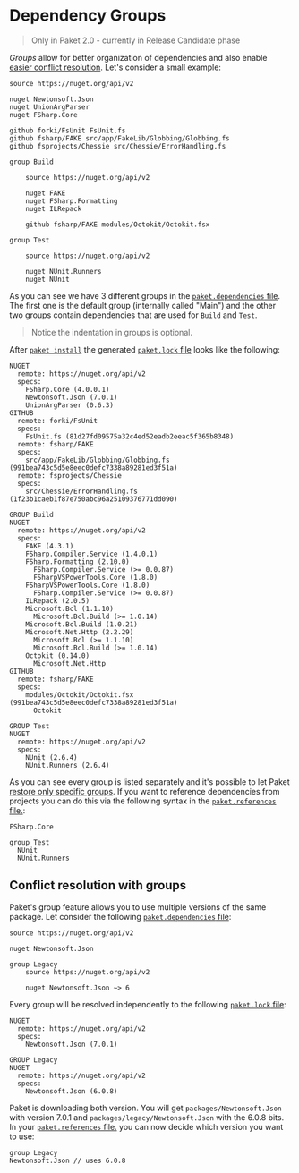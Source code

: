 # Dependency Groups

<blockquote>Only in Paket 2.0 - currently in Release Candidate phase</blockquote>

*Groups* allow for better organization of dependencies and also enable [easier conflict resolution](groups.html#Conflict-resolution-with-groups).
Let's consider a small example:

    source https://nuget.org/api/v2
    
    nuget Newtonsoft.Json
    nuget UnionArgParser
    nuget FSharp.Core
    
    github forki/FsUnit FsUnit.fs
    github fsharp/FAKE src/app/FakeLib/Globbing/Globbing.fs
    github fsprojects/Chessie src/Chessie/ErrorHandling.fs
    
    group Build

        source https://nuget.org/api/v2
    
        nuget FAKE
        nuget FSharp.Formatting
        nuget ILRepack
    
        github fsharp/FAKE modules/Octokit/Octokit.fsx
    
    group Test

        source https://nuget.org/api/v2
    
        nuget NUnit.Runners
        nuget NUnit

As you can see we have 3 different groups in the [`paket.dependencies` file](dependencies-file.html).
The first one is the default group (internally called "Main") and the other two groups contain dependencies that are used for `Build` and `Test`.

<blockquote>Notice the indentation in groups is optional.</blockquote>

After [`paket install`](paket-install.html) the generated [`paket.lock` file](lock-file.html) looks like the following: 

    NUGET
      remote: https://nuget.org/api/v2
      specs:
        FSharp.Core (4.0.0.1)
        Newtonsoft.Json (7.0.1)
        UnionArgParser (0.6.3)
    GITHUB
      remote: forki/FsUnit
      specs:
        FsUnit.fs (81d27fd09575a32c4ed52eadb2eeac5f365b8348)
      remote: fsharp/FAKE
      specs:
        src/app/FakeLib/Globbing/Globbing.fs (991bea743c5d5e8eec0defc7338a89281ed3f51a)
      remote: fsprojects/Chessie
      specs:
        src/Chessie/ErrorHandling.fs (1f23b1caeb1f87e750abc96a25109376771dd090)

    GROUP Build
    NUGET
      remote: https://nuget.org/api/v2
      specs:
        FAKE (4.3.1)
        FSharp.Compiler.Service (1.4.0.1)
        FSharp.Formatting (2.10.0)
          FSharp.Compiler.Service (>= 0.0.87)
          FSharpVSPowerTools.Core (1.8.0)
        FSharpVSPowerTools.Core (1.8.0)
          FSharp.Compiler.Service (>= 0.0.87)
        ILRepack (2.0.5)
        Microsoft.Bcl (1.1.10)
          Microsoft.Bcl.Build (>= 1.0.14)
        Microsoft.Bcl.Build (1.0.21)
        Microsoft.Net.Http (2.2.29)
          Microsoft.Bcl (>= 1.1.10)
          Microsoft.Bcl.Build (>= 1.0.14)
        Octokit (0.14.0)
          Microsoft.Net.Http
    GITHUB
      remote: fsharp/FAKE
      specs:
        modules/Octokit/Octokit.fsx (991bea743c5d5e8eec0defc7338a89281ed3f51a)
          Octokit

    GROUP Test
    NUGET
      remote: https://nuget.org/api/v2
      specs:
        NUnit (2.6.4)
        NUnit.Runners (2.6.4)
        
As you can see every group is listed separately and it's possible to let Paket [restore only specific groups](paket-restore.html).
If you want to reference dependencies from projects you can do this via the following syntax in the [`paket.references` file.](references-files.html):

    FSharp.Core
    
    group Test
      NUnit
      NUnit.Runners

## Conflict resolution with groups

Paket's group feature allows you to use multiple versions of the same package. Let consider the following [`paket.dependencies` file](dependencies-file.html):

    source https://nuget.org/api/v2
    
    nuget Newtonsoft.Json
    
    group Legacy
        source https://nuget.org/api/v2
    
        nuget Newtonsoft.Json ~> 6

Every group will be resolved independently to the following [`paket.lock` file](lock-file.html):

    NUGET
      remote: https://nuget.org/api/v2
      specs:
        Newtonsoft.Json (7.0.1)
    
    GROUP Legacy
    NUGET
      remote: https://nuget.org/api/v2
      specs:
        Newtonsoft.Json (6.0.8)
        
Paket is downloading both version. You will get `packages/Newtonsoft.Json` with version 7.0.1 and `packages/legacy/Newtonsoft.Json` with the 6.0.8 bits.
In your  [`paket.references` file.](references-files.html) you can now decide which version you want to use:

    group Legacy
    Newtonsoft.Json // uses 6.0.8